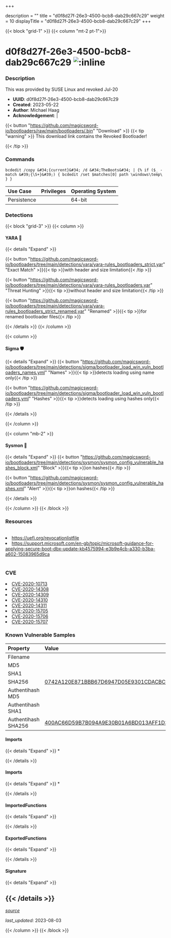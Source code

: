 +++

description = ""
title = "d0f8d27f-26e3-4500-bcb8-dab29c667c29"
weight = 10
displayTitle = "d0f8d27f-26e3-4500-bcb8-dab29c667c29"
+++


{{< block "grid-1" >}}
{{< column "mt-2 pt-1">}}


# d0f8d27f-26e3-4500-bcb8-dab29c667c29 ![:inline](/images/twitter_verified.png) 


### Description

This was provided by SUSE Linux and revoked Jul-20
- **UUID**: d0f8d27f-26e3-4500-bcb8-dab29c667c29
- **Created**: 2023-05-22
- **Author**: Michael Haag
- **Acknowledgement**:  | [](https://twitter.com/)

{{< button "https://github.com/magicsword-io/bootloaders/raw/main/bootloaders/.bin" "Download" >}}
{{< tip "warning" >}}
This download link contains the Revoked Bootloader!

{{< /tip >}}

### Commands

```
bcdedit /copy &#34;{current}&#34; /d &#34;TheBoots&#34; | {% if ($_ -match &#39;{\S+}&#39;) { bcdedit /set $matches[0] path \windows\temp\ } }
```


| Use Case | Privileges | Operating System | 
|:---- | ---- | ---- |
| Persistence |  | 64-bit |



### Detections


{{< block "grid-3" >}}
{{< column >}}
#### YARA 🏹
{{< details "Expand" >}}

{{< button "https://github.com/magicsword-io/bootloaders/tree/main/detections/yara/yara-rules_bootloaders_strict.yar" "Exact Match" >}}{{< tip >}}with header and size limitation{{< /tip >}} 

{{< button "https://github.com/magicsword-io/bootloaders/tree/main/detections/yara/yara-rules_bootloaders.yar" "Threat Hunting" >}}{{< tip >}}without header and size limitation{{< /tip >}} 

{{< button "https://github.com/magicsword-io/bootloaders/tree/main/detections/yara/yara-rules_bootloaders_strict_renamed.yar" "Renamed" >}}{{< tip >}}for renamed bootloader files{{< /tip >}} 


{{< /details >}}
{{< /column >}}



{{< column >}}

#### Sigma 🛡️
{{< details "Expand" >}}
{{< button "https://github.com/magicsword-io/bootloaders/tree/main/detections/sigma/bootloader_load_win_vuln_bootloaders_names.yml" "Names" >}}{{< tip >}}detects loading using name only{{< /tip >}} 


{{< button "https://github.com/magicsword-io/bootloaders/tree/main/detections/sigma/bootloader_load_win_vuln_bootloaders.yml" "Hashes" >}}{{< tip >}}detects loading using hashes only{{< /tip >}} 

{{< /details >}}

{{< /column >}}


{{< column "mb-2" >}}

#### Sysmon 🔎
{{< details "Expand" >}}
{{< button "https://github.com/magicsword-io/bootloaders/tree/main/detections/sysmon/sysmon_config_vulnerable_hashes_block.xml" "Block" >}}{{< tip >}}on hashes{{< /tip >}} 

{{< button "https://github.com/magicsword-io/bootloaders/tree/main/detections/sysmon/sysmon_config_vulnerable_hashes.xml" "Alert" >}}{{< tip >}}on hashes{{< /tip >}} 

{{< /details >}}

{{< /column >}}
{{< /block >}}


### Resources
<br>
<li><a href="https://uefi.org/revocationlistfile">https://uefi.org/revocationlistfile</a></li>
<li><a href="https://support.microsoft.com/en-gb/topic/microsoft-guidance-for-applying-secure-boot-dbx-update-kb4575994-e3b9e4cb-a330-b3ba-a602-15083965d9ca">https://support.microsoft.com/en-gb/topic/microsoft-guidance-for-applying-secure-boot-dbx-update-kb4575994-e3b9e4cb-a330-b3ba-a602-15083965d9ca</a></li>
<br>

### CVE

<li><a href="https://cve.mitre.org/cgi-bin/cvename.cgi?name=CVE-2020-10713">CVE-2020-10713</a></li>
<li><a href="https://cve.mitre.org/cgi-bin/cvename.cgi?name=CVE-2020-14308">CVE-2020-14308</a></li>
<li><a href="https://cve.mitre.org/cgi-bin/cvename.cgi?name=CVE-2020-14309">CVE-2020-14309</a></li>
<li><a href="https://cve.mitre.org/cgi-bin/cvename.cgi?name=CVE-2020-14310">CVE-2020-14310</a></li>
<li><a href="https://cve.mitre.org/cgi-bin/cvename.cgi?name=CVE-2020-14311">CVE-2020-14311</a></li>
<li><a href="https://cve.mitre.org/cgi-bin/cvename.cgi?name=CVE-2020-15705">CVE-2020-15705</a></li>
<li><a href="https://cve.mitre.org/cgi-bin/cvename.cgi?name=CVE-2020-15706">CVE-2020-15706</a></li>
<li><a href="https://cve.mitre.org/cgi-bin/cvename.cgi?name=CVE-2020-15707">CVE-2020-15707</a></li>

### Known Vulnerable Samples

| Property           | Value |
|:-------------------|:------|
| Filename           |  |
| MD5                | [](https://www.virustotal.com/gui/file/) |
| SHA1               | [](https://www.virustotal.com/gui/file/) |
| SHA256             | [0742A120E871BBB67D6947D05E9301CDACBCCB4AF650464F996B40352CA9699B](https://www.virustotal.com/gui/file/0742A120E871BBB67D6947D05E9301CDACBCCB4AF650464F996B40352CA9699B) |
| Authentihash MD5   | [](https://www.virustotal.com/gui/search/authentihash%253A) |
| Authentihash SHA1  | [](https://www.virustotal.com/gui/search/authentihash%253A) |
| Authentihash SHA256| [400AC66D59B7B094A9E30B01A6BD013AFF1D30570F83E7592F421DBE5FF4BA8F](https://www.virustotal.com/gui/search/authentihash%253A400AC66D59B7B094A9E30B01A6BD013AFF1D30570F83E7592F421DBE5FF4BA8F) |


#### Imports
{{< details "Expand" >}}
* 

{{< /details >}}
#### Imports
{{< details "Expand" >}}
* 

{{< /details >}}
#### ImportedFunctions
{{< details "Expand" >}}

{{< /details >}}
#### ExportedFunctions
{{< details "Expand" >}}

{{< /details >}}

#### Signature
{{< details "Expand" >}}

{{< /details >}}
-----



[*source*](https://github.com/magicsword-io/bootloaders/tree/main/yaml/d0f8d27f-26e3-4500-bcb8-dab29c667c29.yaml)

*last_updated:* 2023-08-03








{{< /column >}}
{{< /block >}}
